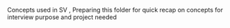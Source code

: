 Concepts used in SV , Preparing this folder for quick recap on concepts for interview purpose and project needed
